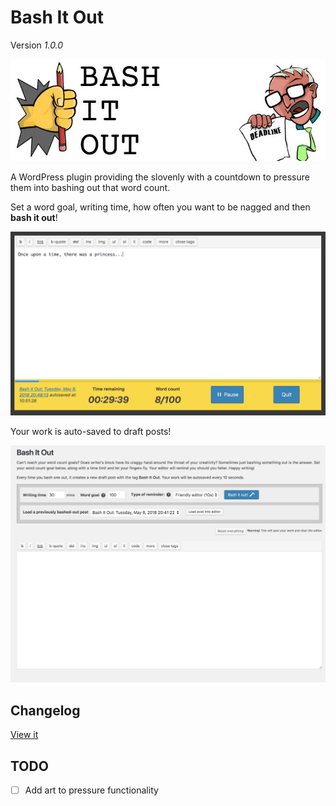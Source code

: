 # Bash It Out

Version _1.0.0_

![Bash It Out Editor Banner](assets/banner-772x250.jpg)

A WordPress plugin providing the slovenly with a countdown to pressure them into bashing out that word count.

Set a word goal, writing time, how often you want to be nagged and then **bash it out**!

![Bash It Out Editor Home](assets/screenshot-1.png)

Your work is auto-saved to draft posts! 

![Bash It Out Editor](assets/screenshot-2.png)

## Changelog

[View it](CHANGELOG.md)

## TODO

- [ ] Add art to pressure functionality
